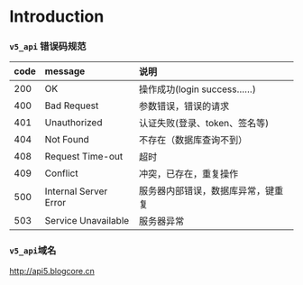 # Introduction

### `v5_api` 错误码规范


|code|message                 |说明|
|:---|:---------              |:-----------------------|
|200 |OK                      |操作成功(login success……) |
|400 |Bad Request             |参数错误，错误的请求 |
|401 |Unauthorized            |认证失败(登录、token、签名等) |
|404 |Not Found               |不存在（数据库查询不到） |
|408 |Request Time-out        |超时 |
|409 |Conflict                |冲突，已存在，重复操作 |
|500 |Internal Server Error   |服务器内部错误，数据库异常，键重复 |
|503 |Service Unavailable     |服务器异常 |


### `v5_api`域名
http://api5.blogcore.cn


